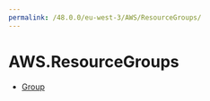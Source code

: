```yaml
---
permalink: /48.0.0/eu-west-3/AWS/ResourceGroups/
---
```


# AWS.ResourceGroups



* [Group](Group.md)
